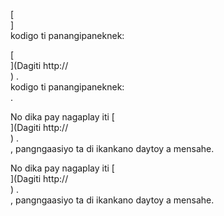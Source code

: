 [<br host>]<br action>kodigo ti panangipaneknek:<br code>

[<br host>](Dagiti http://<br host>) .<br action>kodigo ti panangipaneknek:<br code>.

No dika pay nagaplay iti [<br host>](Dagiti http://<br host>) .<br action>, pangngaasiyo ta di ikankano daytoy a mensahe.

No dika pay nagaplay iti [<br host>](Dagiti http://<br host>) .<br action>, pangngaasiyo ta di ikankano daytoy a mensahe.

